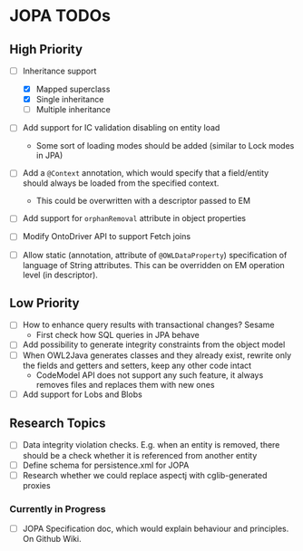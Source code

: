 # JOPA TODOs 

## High Priority

- [ ] Inheritance support
    - [x] Mapped superclass
    - [x] Single inheritance
    - [ ] Multiple inheritance
- [ ] Add support for IC validation disabling on entity load
    - Some sort of loading modes should be added (similar to Lock modes in JPA)
- [ ] Add a `@Context` annotation, which would specify that a field/entity should always be loaded from the specified context.
    - This could be overwritten with a descriptor passed to EM
- [ ] Add support for `orphanRemoval` attribute in object properties
- [ ] Modify OntoDriver API to support Fetch joins
- [ ] Allow static (annotation, attribute of `@OWLDataProperty`) specification of language of String attributes. 
        This can be overridden on EM operation level (in descriptor).


## Low Priority

- [ ] How to enhance query results with transactional changes? Sesame
    - First check how SQL queries in JPA behave
- [ ] Add possibility to generate integrity constraints from the object model
- [ ] When OWL2Java generates classes and they already exist, rewrite only the fields and getters and setters, keep any other code intact
    - CodeModel API does not support any such feature, it always removes files and replaces them with new ones
- [ ] Add support for Lobs and Blobs

## Research Topics

- [ ] Data integrity violation checks. E.g. when an entity is removed, there should be a check whether it is referenced from another entity
- [ ] Define schema for persistence.xml for JOPA
- [ ] Research whether we could replace aspectj with cglib-generated proxies

### Currently in Progress
- [ ] JOPA Specification doc, which would explain behaviour and principles. On Github Wiki.